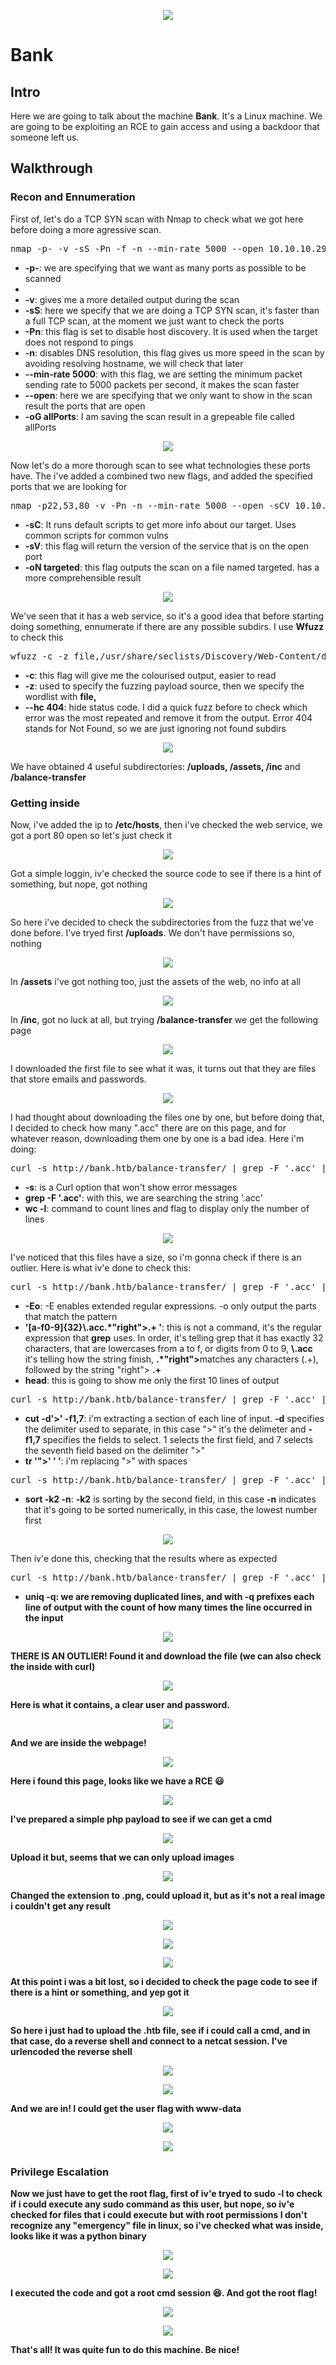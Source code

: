 <p align="center">
  <img src="https://github.com/Warrior9912/Hack-the-Box-Walkthroughs/assets/34217036/f01fb677-2f64-45ed-881a-44360e78fcb7">
</p>

<h1>Bank</h1>

<h2>Intro</h2>
<p>Here we are going to talk about the machine <strong>Bank</strong>. It's a Linux machine. We are going to be exploiting an RCE to gain access and using a backdoor that someone left us.</p>

<h2>Walkthrough</h2>

<h3>Recon and Ennumeration</h3>

<p>First of, let's do a TCP SYN scan with Nmap to check what we got here before doing a more agressive scan.</p>


<pre>nmap -p- -v -sS -Pn -f -n --min-rate 5000 --open 10.10.10.29 -oG allPorts</pre>

<ul>
  <li><strong>-p-</strong>: we are specifying that we want as many ports as possible to be scanned<li>
  <li><strong>-v</strong>: gives me a more detailed output during the scan</li>
  <li><strong>-sS</strong>: here we specify that we are doing a TCP SYN scan, it's faster than a full TCP scan, at the moment we just want to check the ports</li>
  <li><strong>-Pn</strong>: this flag is set to disable host discovery. It is used when the target does not respond to pings</li>
  <li><strong>-n</strong>: disables DNS resolution, this flag gives us more speed in the scan by avoiding resolving hostname, we will check that later</li>
  <li><strong>--min-rate 5000</strong>: with this flag, we are setting the minimum packet sending rate to 5000 packets per second, it makes the scan faster</li>
  <li><strong>--open</strong>: here we are specifying that we only want to show in the scan result the ports that are open</li>
  <li><strong>-oG allPorts</strong>: I am saving the scan result in a grepeable file called allPorts</li>
</ul>

<p align="center">
  <img src="https://github.com/Warrior9912/Hack-the-Box-Walkthroughs/assets/34217036/4b9b5720-26c5-43a2-95be-963162fbf5ee">
</p>

<p>Now let's do a more thorough scan to see what technologies these ports have. The i've added a combined two new flags, and added the specified ports that we are looking for</p>

<pre>nmap -p22,53,80 -v -Pn -n --min-rate 5000 --open -sCV 10.10.10.29 -oN targeted</pre>

<ul>
  <li><strong>-sC</strong>: It runs default scripts to get more info about our target. Uses common scripts for common vulns</li>
  <li><strong>-sV</strong>: this flag will return the version of the service that is on the open port</li>
  <li><strong>-oN targeted</strong>: this flag outputs the scan on a file named targeted. has a more comprehensible result</li>
</ul>

<p align="center">
  <img src="https://github.com/Warrior9912/Hack-the-Box-Walkthroughs/assets/34217036/4f67bce5-f540-4b53-a536-ac8a16e31275">
</p>

<p>We've seen that it has a web service, so it's a good idea that before starting doing something, ennumerate if there are any possible subdirs. I use <strong>Wfuzz</strong> to check this</p>

<pre>wfuzz -c -z file,/usr/share/seclists/Discovery/Web-Content/directory-list-2.3-medium.txt --hc 404 http://bank.htb/FUZZ</pre>

<ul>
  <li><strong>-c</strong>: this flag will give me the colourised output, easier to read</li>
  <li><strong>-z</strong>: used to specify the fuzzing payload source, then we specify the wordlist with <strong>file,</strong></li>
  <li><strong>--hc 404</strong>: hide status code. I did a quick fuzz before to check which error was the most repeated and remove it from the output. Error 404 stands for Not Found, so we are just ignoring not found subdirs</li>
</ul>

<p align="center">
  <img src="https://github.com/Warrior9912/Hack-the-Box-Walkthroughs/assets/34217036/9721a9cf-b4a8-49a2-bb21-a96ce2e6c3cd">
</p>

<p>We have obtained 4 useful subdirectories: <strong>/uploads, /assets, /inc</strong> and <strong>/balance-transfer</strong></p>

<h3>Getting inside</h3>

<p>Now, i've added the ip to <strong>/etc/hosts</strong>, then i've checked the web service, we got a port 80 open so let's just check it</p>

<p align="center">
  <img src="https://github.com/Warrior9912/Hack-the-Box-Walkthroughs/assets/34217036/a4928abb-924c-440b-b38c-460a8ff90c28">
</p>

<p>Got a simple loggin, iv'e checked the source code to see if there is a hint of something, but nope, got nothing</p>

<p align="center">
  <img src="https://github.com/Warrior9912/Hack-the-Box-Walkthroughs/assets/34217036/64e96e45-cda1-41b0-9261-4fe8037aced6">
</p>

<p>So here i've decided to check the subdirectories from the fuzz that we've done before. I've tryed first <strong>/uploads</strong>. We don't have permissions so, nothing</p>

<p align="center">
  <img src="https://github.com/Warrior9912/Hack-the-Box-Walkthroughs/assets/34217036/4f659bb6-e04c-4bbb-b41a-78ac4164c1b1">
</p>

<p>In <strong>/assets</strong> i've got nothing too, just the assets of the web, no info at all</p>

<p align="center">
  <img src="https://github.com/Warrior9912/Hack-the-Box-Walkthroughs/assets/34217036/91367032-6dd1-404e-8683-163974b9c79d">
</p>

<p>In <strong>/inc</strong>, got no luck at all, but trying <strong>/balance-transfer</strong> we get the following page</p>

<p align="center">
  <img src="https://github.com/Warrior9912/Hack-the-Box-Walkthroughs/assets/34217036/6f17bc28-200a-402f-b02c-a635e83cd42f">
</p>

<p>I downloaded the first file to see what it was, it turns out that they are files that store emails and passwords.</p>

<p align="center">
  <img src="https://github.com/Warrior9912/Hack-the-Box-Walkthroughs/assets/34217036/740128e4-e503-47b1-b9da-a039ed9214bc">
</p>

<p>I had thought about downloading the files one by one, but before doing that, I decided to check how many ".acc" there are on this page, and for whatever reason, downloading them one by one is a bad idea. Here i'm doing:</p>

<pre>curl -s http://bank.htb/balance-transfer/ | grep -F '.acc' | wc -l</pre>

<ul>
  <li><strong>-s</strong>: is a Curl option that won't show error messages</li>
  <li><strong>grep -F '.acc'</strong>: with this, we are searching the string '.acc'</li>
  <li><strong>wc -l</strong>: command to count lines and flag to display only the number of lines</li>
</ul>

<p align="center">
  <img src="https://github.com/Warrior9912/Hack-the-Box-Walkthroughs/assets/34217036/abb6fc06-8aec-4906-a3e9-573200af2058">
</p>

<p>I've noticed that this files have a size, so i'm gonna check if there is an outlier. Here is what iv'e done to check this:</p>

<pre>curl -s http://bank.htb/balance-transfer/ | grep -F '.acc' | grep -Eo '[a-f0-9]{32}\.acc.*"right">.+ ' | head</pre>

<ul>
  <li><strong>-Eo</strong>: -E enables extended regular expressions. -o only output the parts that match the pattern</li>
  <li><strong>'[a-f0-9]{32}\.acc.*"right">.+ '</strong>: this is not a command, it's the regular expression that <strong>grep</strong> uses. In order, it's telling grep that it has exactly 32 characters, that are lowercases from a to f,
  or digits from 0 to 9, <strong>\.acc</strong> it's telling how the string finish, <strong>.*"right"></strong>matches any characters (.+), followed by the string "right"> <strong>.+</strong></li>
  <li><strong>head</strong>: this is going to show me only the first 10 lines of output</li>
</ul>

<pre>curl -s http://bank.htb/balance-transfer/ | grep -F '.acc' | grep -Eo '[a-f0-9]{32}\.acc.*"right">.+ ' | cut -d'>' -f1,7 | tr '">' ' ' | head</pre>

<ul>
  <li><strong>cut -d'>' -f1,7</strong>: i'm extracting a section of each line of input. <strong>-d</strong> specifies the delimiter used to separate, in this case ">" it's the delimeter and <strong>-f1,7</strong>
  specifies the fields to select. 1 selects the first field, and 7 selects the seventh field based on the delimiter ">"</li>
  <li><strong>tr '">' ' '</strong>: i'm replacing ">" with spaces</li>
</ul>

<pre>curl -s http://bank.htb/balance-transfer/ | grep -F '.acc' | grep -Eo '[a-f0-9]{32}\.acc.*"right">.+ ' | cut -d'>' -f1,7 | tr '">' ' ' | sort -k2 -n | head</pre>

<ul>
  <li><strong>sort -k2 -n</strong>: <strong>-k2</strong> is sorting by the second field, in this case <strong>-n</strong> indicates that it's going to be sorted numerically, in this case, the lowest number first</li>
</ul>

<p align="center">
  <img src="https://github.com/Warrior9912/Hack-the-Box-Walkthroughs/assets/34217036/0edfbf0e-b93a-4b7c-b4a5-004315415768">
</p>

<p>Then iv'e done this, checking that the results where as expected</p>

<pre>curl -s http://bank.htb/balance-transfer/ | grep -F '.acc' | grep -Eo '[a-f0-9]{32}\.acc.*"right">.+ ' | cut -d'>' -f1,7 | tr '">' ' ' | cut -d' ' -f3 | sort | uniq -c</pre>

<ul>
  <li><strong>uniq -q<strong>: we are removing duplicated lines, and with <strong>-q</strong> prefixes each line of output with the count of how many times the line occurred in the input</li>
</ul>

<p align="center">
  <img src="https://github.com/Warrior9912/Hack-the-Box-Walkthroughs/assets/34217036/99d8b377-6ef9-4be5-b212-59511f12c2ad">
</p>

<p>THERE IS AN OUTLIER! Found it and download the file (we can also check the inside with curl)</p>

<p align="center">
  <img src="https://github.com/Warrior9912/Hack-the-Box-Walkthroughs/assets/34217036/2ff1b34a-df41-4c31-b170-0744badc1cb7">
</p>

<p>Here is what it contains, a clear user and password.</p>

<p align="center">
  <img src="https://github.com/Warrior9912/Hack-the-Box-Walkthroughs/assets/34217036/4163bb17-2d25-472e-8434-4a6d3107268b">
</p>

<p>And we are inside the webpage!</p>

<p align="center">
  <img src="https://github.com/Warrior9912/Hack-the-Box-Walkthroughs/assets/34217036/f1726b3b-9b2b-4606-a281-160bfa597fce">
</p>

<p>Here i found this page, looks like we have a RCE 😃</p>

<p align="center">
  <img src="https://github.com/Warrior9912/Hack-the-Box-Walkthroughs/assets/34217036/02dc250d-49f2-4b2a-86c2-5dac8f69a7a8">
</p>

<p>I've prepared a simple php payload to see if we can get a cmd</p>

<p align="center">
  <img src="https://github.com/Warrior9912/Hack-the-Box-Walkthroughs/assets/34217036/62f023c6-f19d-496b-8b10-ac61af978c52">
</p>

<p>Upload it but, seems that we can only upload images</p>

<p align="center">
  <img src="https://github.com/Warrior9912/Hack-the-Box-Walkthroughs/assets/34217036/4cac94e5-4125-4bcc-861d-56af8452e8dd">
</p>

<p>Changed the extension to <strong>.png</strong>, could upload it, but as it's not a real image i couldn't get any result</p>

<p align="center">
  <img src="https://github.com/Warrior9912/Hack-the-Box-Walkthroughs/assets/34217036/646b259c-20cc-49a0-82db-23bbf0465ad7">
</p>

<p align="center">
  <img src="https://github.com/Warrior9912/Hack-the-Box-Walkthroughs/assets/34217036/9f2b599a-7d04-4a18-b8e1-5e0aada7f6d8">
</p>

<p align="center">
  <img src="https://github.com/Warrior9912/Hack-the-Box-Walkthroughs/assets/34217036/52e3eb92-b2ab-4cf1-bbc3-1fb8111625e8">
</p>

<p>At this point i was a bit lost, so i decided to check the page code to see if there is a hint or something, and yep got it</p>

<p align="center">
  <img src="https://github.com/Warrior9912/Hack-the-Box-Walkthroughs/assets/34217036/882dc600-02e1-4fe2-9cd0-6e951466711d">
</p>

<p>So here i just had to upload the .htb file, see if i could call a cmd, and in that case, do a reverse shell and connect to a netcat session. I've urlencoded the reverse shell</p>

<p align="center">
  <img src="https://github.com/Warrior9912/Hack-the-Box-Walkthroughs/assets/34217036/7ded8bfa-0fad-4c47-b79e-2701afcfae19">
</p>

<p align="center">
  <img src="https://github.com/Warrior9912/Hack-the-Box-Walkthroughs/assets/34217036/88f9cfcb-1c2e-4391-b46d-16c62e0959f8">
</p>

<p>And we are in! I could get the user flag with www-data</p>

<p align="center">
  <img src="https://github.com/Warrior9912/Hack-the-Box-Walkthroughs/assets/34217036/e5e84200-889b-4157-9f83-f04f68442d28">
</p>

<p align="center">
  <img src="https://github.com/Warrior9912/Hack-the-Box-Walkthroughs/assets/34217036/f2b2edfa-8a73-4a54-b6ab-d591b5726cd7">
</p>

<h3>Privilege Escalation</h3>

<p>Now we just have to get the root flag, first of iv'e tryed to <strong>sudo -l</strong> to check if i could execute any sudo command as this user, but nope, so iv'e checked for files that i could execute but with root permissions
I don't recognize any "emergency" file in linux, so i've checked what was inside, looks like it was a python binary</p>

<p align="center">
  <img src="https://github.com/Warrior9912/Hack-the-Box-Walkthroughs/assets/34217036/d5af4987-672b-4870-9d79-8d287c99791a">
</p>

<p align="center">
  <img src="https://github.com/Warrior9912/Hack-the-Box-Walkthroughs/assets/34217036/ef8ba1f9-5713-4deb-a5fb-1863c31e8e31">
</p>

<p>I executed the code and got a root cmd session 😆. And got the root flag!</p>

<p align="center">
  <img src="https://github.com/Warrior9912/Hack-the-Box-Walkthroughs/assets/34217036/f80d4ad6-7872-4189-9045-53ba49500d97">
</p>

<p align="center">
  <img src="https://github.com/Warrior9912/Hack-the-Box-Walkthroughs/assets/34217036/4b9e7d1f-1715-4bdc-b4fb-e0af5b38fe43">
</p>

<p>That's all! It was quite fun to do this machine. Be nice!</p>
